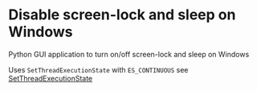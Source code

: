 # Disable screen-lock and sleep on Windows

Python GUI application to turn on/off screen-lock and sleep on Windows

Uses `SetThreadExecutionState` with `ES_CONTINUOUS` see [SetThreadExecutionState](https://learn.microsoft.com/en-us/windows/win32/api/winbase/nf-winbase-setthreadexecutionstate)
